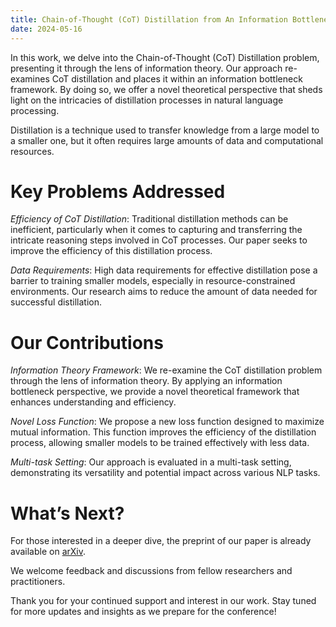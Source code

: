 ```yaml
---
title: Chain-of-Thought (CoT) Distillation from An Information Bottleneck Perspective  
date: 2024-05-16
---
```



In this work, we delve into the Chain-of-Thought (CoT) Distillation problem, presenting it through the lens of information theory. Our approach re-examines CoT distillation and places it within an information bottleneck framework. By doing so, we offer a novel theoretical perspective that sheds light on the intricacies of distillation processes in natural language processing.

Distillation is a technique used to transfer knowledge from a large model to a smaller one, but it often requires large amounts of data and computational resources.

# Key Problems Addressed

*Efficiency of CoT Distillation*: Traditional distillation methods can be inefficient, particularly when it comes to capturing and transferring the intricate reasoning steps involved in CoT processes. Our paper seeks to improve the efficiency of this distillation process.

*Data Requirements*: High data requirements for effective distillation pose a barrier to training smaller models, especially in resource-constrained environments. Our research aims to reduce the amount of data needed for successful distillation.

# Our Contributions
*Information Theory Framework*: We re-examine the CoT distillation problem through the lens of information theory. By applying an information bottleneck perspective, we provide a novel theoretical framework that enhances understanding and efficiency.

*Novel Loss Function*: We propose a new loss function designed to maximize mutual information. This function improves the efficiency of the distillation process, allowing smaller models to be trained effectively with less data.

*Multi-task Setting*: Our approach is evaluated in a multi-task setting, demonstrating its versatility and potential impact across various NLP tasks.

# What’s Next?

For those interested in a deeper dive, the preprint of our paper is already available on [arXiv](https://arxiv.org/abs/2403.03348). 

We welcome feedback and discussions from fellow researchers and practitioners.

Thank you for your continued support and interest in our work. Stay tuned for more updates and insights as we prepare for the conference!
